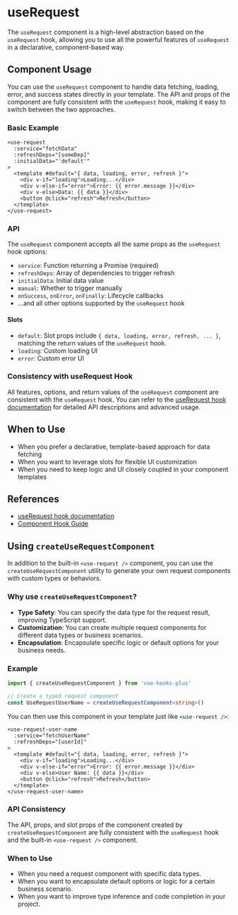 # useRequest

The `useRequest` component is a high-level abstraction based on the `useRequest` hook, allowing you to use all the powerful features of `useRequest` in a declarative, component-based way.

## Component Usage

You can use the `useRequest` component to handle data fetching, loading, error, and success states directly in your template. The API and props of the component are fully consistent with the `useRequest` hook, making it easy to switch between the two approaches.

### Basic Example

<demo src="useRequest/demo.vue"
  language="vue"
  title=""
  desc="默认发送获取请求"> </demo>

```vue
<use-request
  :service="fetchData"
  :refreshDeps="[someDep]"
  :initialData="'default'"
>
  <template #default="{ data, loading, error, refresh }">
    <div v-if="loading">Loading...</div>
    <div v-else-if="error">Error: {{ error.message }}</div>
    <div v-else>Data: {{ data }}</div>
    <button @click="refresh">Refresh</button>
  </template>
</use-request>
```

### API

The `useRequest` component accepts all the same props as the `useRequest` hook options:

- `service`: Function returning a Promise (required)
- `refreshDeps`: Array of dependencies to trigger refresh
- `initialData`: Initial data value
- `manual`: Whether to trigger manually
- `onSuccess`, `onError`, `onFinally`: Lifecycle callbacks
- ...and all other options supported by the `useRequest` hook

#### Slots

- `default`: Slot props include `{ data, loading, error, refresh, ... }`, matching the return values of the `useRequest` hook.
- `loading`: Custom loading UI
- `error`: Custom error UI

### Consistency with useRequest Hook

All features, options, and return values of the `useRequest` component are consistent with the `useRequest` hook. You can refer to the [useRequest hook documentation](../hooks/useRequest.md) for detailed API descriptions and advanced usage.

## When to Use

- When you prefer a declarative, template-based approach for data fetching
- When you want to leverage slots for flexible UI customization
- When you need to keep logic and UI closely coupled in your component templates

## References

- [useRequest hook documentation](../hooks/useRequest.md)
- [Component Hook Guide](./guide.md)

## Using `createUseRequestComponent`

In addition to the built-in `<use-request />` component, you can use the `createUseRequestComponent` utility to generate your own request components with custom types or behaviors.

### Why use `createUseRequestComponent`?

- **Type Safety**: You can specify the data type for the request result, improving TypeScript support.
- **Customization**: You can create multiple request components for different data types or business scenarios.
- **Encapsulation**: Encapsulate specific logic or default options for your business needs.

### Example

```ts
import { createUseRequestComponent } from 'vue-hooks-plus'

// Create a typed request component
const UseRequestUserName = createUseRequestComponent<string>()
```

You can then use this component in your template just like `<use-request />`:

```vue
<use-request-user-name
  :service="fetchUserName"
  :refreshDeps="[userId]"
>
  <template #default="{ data, loading, error, refresh }">
    <div v-if="loading">Loading...</div>
    <div v-else-if="error">Error: {{ error.message }}</div>
    <div v-else>User Name: {{ data }}</div>
    <button @click="refresh">Refresh</button>
  </template>
</use-request-user-name>
```

### API Consistency

The API, props, and slot props of the component created by `createUseRequestComponent` are fully consistent with the `useRequest` hook and the built-in `<use-request />` component.

### When to Use

- When you need a request component with specific data types.
- When you want to encapsulate default options or logic for a certain business scenario.
- When you want to improve type inference and code completion in your project.